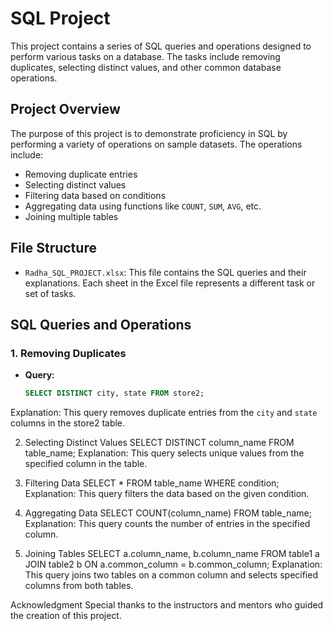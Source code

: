 # SQL Project

This project contains a series of SQL queries and operations designed to perform various tasks on a database. The tasks include removing duplicates, selecting distinct values, and other common database operations.

## Project Overview

The purpose of this project is to demonstrate proficiency in SQL by performing a variety of operations on sample datasets. The operations include:
- Removing duplicate entries
- Selecting distinct values
- Filtering data based on conditions
- Aggregating data using functions like `COUNT`, `SUM`, `AVG`, etc.
- Joining multiple tables

## File Structure

- `Radha_SQL_PROJECT.xlsx`: This file contains the SQL queries and their explanations. Each sheet in the Excel file represents a different task or set of tasks.

## SQL Queries and Operations

### 1. Removing Duplicates
- **Query:**
  ```sql
  SELECT DISTINCT city, state FROM store2;
Explanation: This query removes duplicate entries from the `city` and `state` columns in the store2 table.

2. Selecting Distinct Values
   SELECT DISTINCT column_name FROM table_name;
   Explanation: This query selects unique values from the specified column in the table.

3. Filtering Data
   SELECT * FROM table_name WHERE condition;
   Explanation: This query filters the data based on the given condition.

4. Aggregating Data
   SELECT COUNT(column_name) FROM table_name;
   Explanation: This query counts the number of entries in the specified column.

5. Joining Tables
   SELECT a.column_name, b.column_name 
   FROM table1 a
   JOIN table2 b ON a.common_column = b.common_column;
   Explanation: This query joins two tables on a common column and selects specified columns from both tables.

Acknowledgment
Special thanks to the instructors and mentors who guided the creation of this project.



